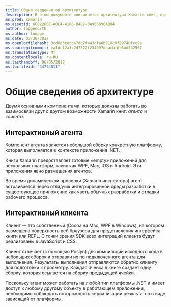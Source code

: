 ```yaml
---
title: Общие сведения об архитектуре
description: В этом документе описывается архитектура Xamarin книг, проверив совместную работу интерактивной агента и интерактивные клиента.
ms.prod: xamarin
ms.assetid: 6C0226BE-A0C4-4108-B482-0A903696AB04
author: topgenorth
ms.author: toopge
ms.date: 03/30/2017
ms.openlocfilehash: 3cd0d3e8cc47dd7fa43dfa0b910c9f09740fcc9a
ms.sourcegitcommit: ea1dc12a3c2d7322f234997daacbfdb6ad542507
ms.translationtype: MT
ms.contentlocale: ru-RU
ms.lasthandoff: 06/05/2018
ms.locfileid: "34794011"
---
```

# <a name="architecture-overview"></a>Общие сведения об архитектуре

Двумя основными компонентами, которые должны работать во взаимосвязи друг с другом возможности Xamarin книг: _агента_ и _клиента_.

## <a name="interactive-agent"></a>Интерактивный агента

Компонент агента является небольшой сборку конкретную платформу, которая выполняется в контексте приложения .NET.

Книги Xamarin предоставляет готовые «empty» приложений для нескольких платформ, таких как WPF, Mac, iOS и Android. Эти приложения явно размещения агентов.

Во время динамической проверки (Xamarin инспектора) агент встраивается через отладчик интегрированной среды разработки в существующее приложение как часть обычных разработки и отладки рабочего процесса.

## <a name="interactive-client"></a>Интерактивный клиента

Клиент — это собственный (Cocoa на Mac, WPF в Windows), на котором размещена поверхность веб браузера для представления интерфейса книги или REPL. С точки зрения SDK всех интеграций клиента будут реализованы в JavaScript и CSS.

Клиент отвечает (с помощью Roslyn) для компиляции исходного кода в небольших сборок и отправки их по подключенного агента для выполнения. Результаты выполнения отправляются обратно клиенту для подготовки к просмотру. Каждая ячейка в книге создает одну сборку, которая ссылается на сборку предыдущей ячейки.

Поскольку агент может работать на любой тип платформы .NET и имеет доступ к любому другому объекту в работающем приложении, необходимо соблюдать осторожность сериализации результатов в виде зависящий от платформы.
